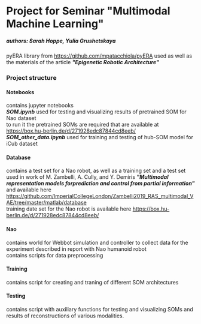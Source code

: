 # Project for Seminar "Multimodal Machine Learning"
##### authors: Sarah Hoppe, Yulia Grushetskaya

pyERA library from https://github.com/mpatacchiola/pyERA used as well as the materials of the article ***"Epigenetic Robotic Architecture"***

### Project structure
#### Notebooks
contains jupyter notebooks  
***SOM.ipynb*** used for testing and visualizing results of pretrained SOM for Nao dataset  
to run it the pretrained SOMs are required that are available at https://box.hu-berlin.de/d/271928edc87844cd8eeb/  
***SOM_other_data.ipynb*** used for training and testing of hub-SOM model for iCub dataset
#### Database 
contains a test set for a Nao robot, as well as a training set and a test set used in work of M. Zambelli, A. Cully, and Y. Demiris ***"Multimodal representation models forprediction and control from partial information"*** and available here https://github.com/ImperialCollegeLondon/Zambelli2019_RAS_multimodal_VAE/tree/master/matlab/database  
training date set for the Nao robot is available here https://box.hu-berlin.de/d/271928edc87844cd8eeb/
#### Nao
contains world for Webbot simulation  and controller to collect data for the experiment described in report with Nao humanoid robot  
contains scripts for data preprocessing
#### Training
contains script for creating and traning of different SOM architectures
#### Testing
contains script with auxiliary functions for testing and visualizing SOMs and results of reconstructions of various modalities.

